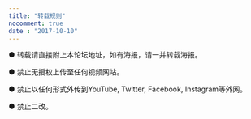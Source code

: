 ```yaml
---
title: "转载规则"
nocomment: true
date : "2017-10-10"
---
```




● 转载请直接附上本论坛地址，如有海报，请一并转载海报。

● 禁止无授权上传至任何视频网站。

● 禁止以任何形式外传到YouTube, Twitter, Facebook, Instagram等外网。

● 禁止二改。
